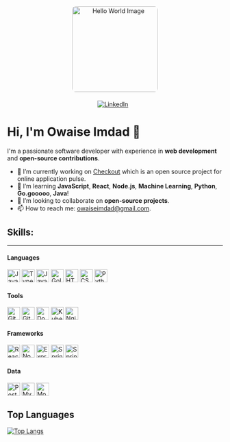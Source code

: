 <div align="center">
    <img src="https://4kwallpapers.com/images/walls/thumbs_3t/15168.png" height="200px" alt="Hello World Image" style="border-radius: 8px; margin-bottom: 20px;">
    <div>
        <a href="https://www.linkedin.com/in/owaise-imdad/" target="_blank">
            <img src="https://img.shields.io/badge/LinkedIn-blue?style=flat-square&logo=linkedin&logoColor=white" alt="LinkedIn" style="margin-right: 10px; transition: transform 0.3s ease-in-out;">
        </a>
    </div>
</div>


# Hi, I'm Owaise Imdad 👋

I'm a passionate software developer with experience in **web development** and **open-source contributions**.

- 🔭 I’m currently working on [Checkout](https://github.com/Owaiseimdad/Checkmate) which is an open source project for online application pulse.
- 🌱 I’m learning **JavaScript**, **React**, **Node.js**, **Machine Learning**, **Python**, **Go.gooooo**, **Java**!
- 👯 I’m looking to collaborate on **open-source projects**.
- 📫 How to reach me: [owaiseimdad@gmail.com](mailto:owaiseimdad@gmail.com).

## Skills:
---

#### Languages

<div>
    <img src="https://cdn.jsdelivr.net/gh/devicons/devicon@latest/icons/javascript/javascript-original.svg" width="30" height="30" alt="JavaScript">
    <img src="https://cdn.jsdelivr.net/gh/devicons/devicon@latest/icons/typescript/typescript-original.svg" width="30" height="30" alt="TypeScript">
    <img src="https://cdn.jsdelivr.net/gh/devicons/devicon@latest/icons/java/java-original.svg" width="30" height="30" alt="Java">
    <img src="https://cdn.jsdelivr.net/gh/devicons/devicon@latest/icons/go/go-original.svg" width="30" height="30" alt="Golang">
    <img src="https://cdn.jsdelivr.net/gh/devicons/devicon@latest/icons/html5/html5-original.svg" width="30" height="30" alt="HTML 5">
    <img src="https://cdn.jsdelivr.net/gh/devicons/devicon@latest/icons/css3/css3-original.svg" width="30" height="30" alt="CSS 3">
  <img src="https://cdn.jsdelivr.net/gh/devicons/devicon@latest/icons/python/python-original.svg" width="30" height="30" alt="Python">
</div>

#### Tools

<div>
    <img src="https://cdn.jsdelivr.net/gh/devicons/devicon@latest/icons/git/git-original.svg" width="30" height="30" alt="Git">
    <img src="https://cdn.jsdelivr.net/gh/devicons/devicon@latest/icons/github/github-original.svg" width="30" height="30" alt="GitHub">
    <img src="https://cdn.jsdelivr.net/gh/devicons/devicon@latest/icons/docker/docker-original.svg" width="30" height="30" alt="Docker">
    <img src="https://cdn.jsdelivr.net/gh/devicons/devicon@latest/icons/kubernetes/kubernetes-original.svg" width="30" height="30" alt="Kubernetes">
    <img src="https://cdn.jsdelivr.net/gh/devicons/devicon@latest/icons/nginx/nginx-original.svg" width="30" height="30" alt="Nginx">
</div>

#### Frameworks

<div>
    <img src="https://cdn.jsdelivr.net/gh/devicons/devicon@latest/icons/react/react-original.svg" width="30" height="30" alt="React">
    <img src="https://cdn.jsdelivr.net/gh/devicons/devicon@latest/icons/nodejs/nodejs-original.svg" width="30" height="30" alt="NodeJS">
    <img src="https://cdn.jsdelivr.net/gh/devicons/devicon@latest/icons/express/express-original.svg" width="30" height="30" alt="Express">
    <img src="https://cdn.jsdelivr.net/gh/devicons/devicon@latest/icons/spring/spring-original.svg" width="30" height="30" alt="Spring">
    <img src="https://cdn.jsdelivr.net/gh/devicons/devicon@latest/icons/flask/flask-original.svg" width="30" height="30" alt="Spring">
</div>

#### Data

<div>
    <img src="https://cdn.jsdelivr.net/gh/devicons/devicon@latest/icons/postgresql/postgresql-original.svg" width="30" height="30" alt="Postgresql">
    <img src="https://cdn.jsdelivr.net/gh/devicons/devicon@latest/icons/mysql/mysql-original.svg" width="30" height="30" alt="MySQL">
    <img src="https://cdn.jsdelivr.net/gh/devicons/devicon@latest/icons/mongodb/mongodb-original.svg" width="30" height="30" alt="MongoDB">
</div>


## Top Languages
[![Top Langs](https://github-readme-stats.vercel.app/api/top-langs/?username=Owaiseimdad&layout=pie)](https://github.com/Owaiseimdad/github-readme-stats)


